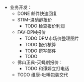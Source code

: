 - 业务开发：
	- DONE 邮件快速回复
	- STIM-溴硝醇报价
		- TODO 检查报价利润
	- FAV-DPM报价
		- TODO DPM市场价整理图片
		- TODO 报价核算
		- TODO 撰写邮件
		- TODO
	- 佛山正典-灭蝇剂报价：
		- TODO 和谭婷立打电话
	- TODO 维康-吡嗪包装交代